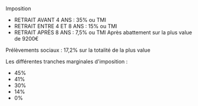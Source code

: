
Imposition
* RETRAIT AVANT 4 ANS : 35% ou TMI
* RETRAIT ENTRE 4 ET 8 ANS : 15% ou TMI
* RETRAIT APRÈS 8 ANS : 7,5% ou TMI Après abattement sur la plus value de 9200€

Prélèvements sociaux : 17,2% sur la totalité de la plus value

Les différentes tranches marginales d'imposition :

* 45%
* 41%
* 30%
* 14%
* 0%
